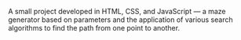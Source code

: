 A small project developed in HTML, CSS, and JavaScript — a maze generator based on parameters and the application of various search algorithms to find the path from one point to another.

